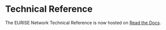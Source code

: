 # Technical Reference

The EURISE Network Technical Reference is now hosted on [Read the Docs](https://technical-reference.readthedocs.io/en/latest).
